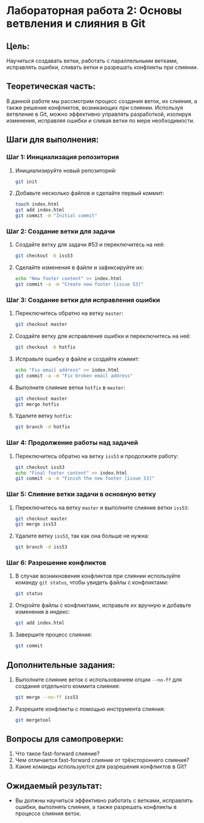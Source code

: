 # Лабораторная работа 2: Основы ветвления и слияния в Git

## Цель:
Научиться создавать ветки, работать с параллельными ветками, исправлять ошибки, сливать ветки и разрешать конфликты при слиянии.

## Теоретическая часть:
В данной работе мы рассмотрим процесс создания веток, их слияния, а также решение конфликтов, возникающих при слиянии. Используя ветвление в Git, можно эффективно управлять разработкой, изолируя изменения, исправляя ошибки и сливая ветки по мере необходимости.

## Шаги для выполнения:

### Шаг 1: Инициализация репозитория
1. Инициализируйте новый репозиторий:
   ```bash
   git init
   ```

2. Добавьте несколько файлов и сделайте первый коммит:
   ```bash
   touch index.html
   git add index.html
   git commit -m "Initial commit"
   ```

### Шаг 2: Создание ветки для задачи
1. Создайте ветку для задачи #53 и переключитесь на неё:
   ```bash
   git checkout -b iss53
   ```

2. Сделайте изменения в файле и зафиксируйте их:
   ```bash
   echo "New footer content" >> index.html
   git commit -a -m "Create new footer [issue 53]"
   ```

### Шаг 3: Создание ветки для исправления ошибки
1. Переключитесь обратно на ветку `master`:
   ```bash
   git checkout master
   ```

2. Создайте ветку для исправления ошибки и переключитесь на неё:
   ```bash
   git checkout -b hotfix
   ```

3. Исправьте ошибку в файле и создайте коммит:
   ```bash
   echo "Fix email address" >> index.html
   git commit -a -m "Fix broken email address"
   ```

4. Выполните слияние ветки `hotfix` в `master`:
   ```bash
   git checkout master
   git merge hotfix
   ```

5. Удалите ветку `hotfix`:
   ```bash
   git branch -d hotfix
   ```

### Шаг 4: Продолжение работы над задачей
1. Переключитесь обратно на ветку `iss53` и продолжите работу:
   ```bash
   git checkout iss53
   echo "Final footer content" >> index.html
   git commit -a -m "Finish the new footer [issue 53]"
   ```

### Шаг 5: Слияние ветки задачи в основную ветку
1. Переключитесь на ветку `master` и выполните слияние ветки `iss53`:
   ```bash
   git checkout master
   git merge iss53
   ```

2. Удалите ветку `iss53`, так как она больше не нужна:
   ```bash
   git branch -d iss53
   ```

### Шаг 6: Разрешение конфликтов
1. В случае возникновения конфликтов при слиянии используйте команду `git status`, чтобы увидеть файлы с конфликтами:
   ```bash
   git status
   ```

2. Откройте файлы с конфликтами, исправьте их вручную и добавьте изменения в индекс:
   ```bash
   git add index.html
   ```

3. Завершите процесс слияния:
   ```bash
   git commit
   ```

## Дополнительные задания:
1. Выполните слияние веток с использованием опции `--no-ff` для создания отдельного коммита слияния:
   ```bash
   git merge --no-ff iss53
   ```

2. Разрешите конфликты с помощью инструмента слияния:
   ```bash
   git mergetool
   ```

## Вопросы для самопроверки:
1. Что такое fast-forward слияние?
2. Чем отличается fast-forward слияние от трёхстороннего слияния?
3. Какие команды используются для разрешения конфликтов в Git?

## Ожидаемый результат:
- Вы должны научиться эффективно работать с ветками, исправлять ошибки, выполнять слияния, а также разрешать конфликты в процессе слияния веток.
